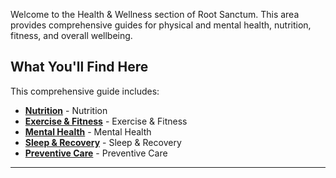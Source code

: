 
Welcome to the Health & Wellness section of Root Sanctum. This area provides comprehensive guides for physical and mental health, nutrition, fitness, and overall wellbeing.

## What You'll Find Here

This comprehensive guide includes:

- **[Nutrition](./nutrition.md)** - Nutrition
- **[Exercise & Fitness](./exercise-fitness.md)** - Exercise & Fitness
- **[Mental Health](./mental-health.md)** - Mental Health
- **[Sleep & Recovery](./sleep-recovery.md)** - Sleep & Recovery
- **[Preventive Care](./preventive-care.md)** - Preventive Care

---
